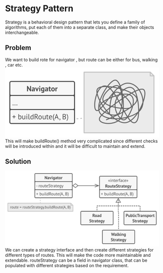 # Strategy Pattern

Strategy is a behavioral design pattern that lets you define a family of algorithms, put each of them into a separate class, and make their objects interchangeable.

## Problem
We want to build rote for navigator , but route can be either for bus, walking , car etc.
![img_2.png](img_2.png)
This will make buildRoute() method very complicated since different checks will be introduced within and it will be difficult to maintain and extend.

## Solution
![img_1.png](img_1.png)
We can create a strategy interface and then create different strategies for different types of routes. This will make the code more maintainable and extendable.
routeStrategy can be a field in navigator class, that can be populated with different strategies based on the requirement.